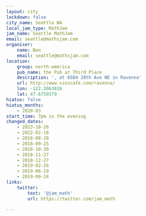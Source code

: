 ```yaml
---
layout: city
lockdown: false
city_name: Seattle WA
local_jam_type: MathJam
jam_name: Seattle MathJam
email: seattle@mathsjam.com
organiser:
    name: Ben
    email: seattle@mathsjam.com
location:
    group: north-america
    pub_name: the Pub at Third Place
    description: ', at 6504 20th Ave NE in Ravenna'
    url: http://www.vioscafe.com/ravenna/
    lon: -122.3063816
    lat: 47.6759379
hiatus: false
hiatus_months:
    - 2020-03
start_time: 7pm in the evening
changed_dates:
    - 2023-10-26
    - 2022-02-18
    - 2018-08-28
    - 2018-09-25
    - 2018-10-30
    - 2018-11-27
    - 2018-12-27
    - 2019-02-26
    - 2019-06-19
    - 2019-09-24
links:
    twitter:
        text: '@jam_math'
        url: https://twitter.com/jam_math

---
```


